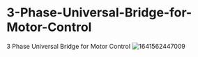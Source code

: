 # 3-Phase-Universal-Bridge-for-Motor-Control
3 Phase Universal Bridge for Motor Control
![1641562447009](https://user-images.githubusercontent.com/54251312/153780561-9f4d73c1-e363-422a-adaf-7a06b5253065.jpg)

